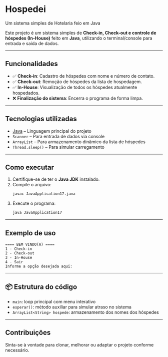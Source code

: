 # Hospedei
Um sistema simples de Hotelaria feio em Java

Este projeto é um sistema simples de **Check-in, Check-out e controle de hóspedes (In-House)** feito em **Java**, utilizando o terminal/console para entrada e saída de dados.

---

## Funcionalidades

- ✅ **Check-in**: Cadastro de hóspedes com nome e número de contato.
- ✅ **Check-out**: Remoção de hóspedes da lista de hospedagem.
- ✅ **In-House**: Visualização de todos os hóspedes atualmente hospedados.
- ❌ **Finalização do sistema**: Encerra o programa de forma limpa.

---

## Tecnologias utilizadas

- [Java](https://www.oracle.com/java/) – Linguagem principal do projeto
- `Scanner` – Para entrada de dados via console
- `ArrayList` – Para armazenamento dinâmico da lista de hóspedes
- `Thread.sleep()` – Para simular carregamento

---

## Como executar

1. Certifique-se de ter o **Java JDK** instalado.
2. Compile o arquivo:
   ```bash
   javac JavaApplication17.java
   ```
3. Execute o programa:
   ```bash
   java JavaApplication17
   
---

## Exemplo de uso

```text
==== BEM VINDO(A) ====
1 - Check-in
2 - Check-out
3 - In-House
4 - Sair
Informe a opção desejada aqui:
```

---

## 📦 Estrutura do código

- `main`: loop principal com menu interativo
- `esperar()`: método auxiliar para simular atraso no sistema
- `ArrayList<String> hospede`: armazenamento dos nomes dos hóspedes

---

## Contribuições

Sinta-se à vontade para clonar, melhorar ou adaptar o projeto conforme necessário.
